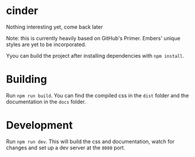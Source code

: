 # cinder

Nothing interesting yet, come back later

Note: this is currently heavily based on GitHub's Primer. Embers' unique styles
are yet to be incorporated.

Yyou can build the project after installing dependencies with `npm install`.

# Building

Run `npm run build`.
You can find the compiled css in the `dist` folder and the documentation in the
`docs` folder.

# Development

Run `npm run dev`.
This will build the css and documentation, watch for changes and set up a dev
server at the `8080` port.